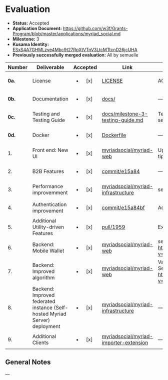 # Evaluation

- **Status:** Accepted
- **Application Document:** https://github.com/w3f/Grants-Program/blob/master/applications/myriad_social.md
- **Milestone:** 3
- **Kusama Identity:** [ESxS4A7GHMLzve4Mbc9t27RpXtVTnV3LtcMTtcnD26jcUHA](https://polkascan.io/pre/kusama/account/ESxS4A7GHMLzve4Mbc9t27RpXtVTnV3LtcMTtcnD26jcUHA)
- **Previously successfully merged evaluation:** All by semuelle

| Number | Deliverable | Accepted | Link | Evaluation Notes |
| ------ | ----------- | :------: | ---- |----------------- |
| **0a.** | License | <ul><li>[x] </li></ul> | [LICENSE](https://github.com/myriadsocial/myriad-web/blob/f6a084f42eec01ac3d2584f5ccf12b7c0bf4a569/LICENSE) | AGPL-3.0 license |
| **0b.** | Documentation | <ul><li>[x] </li></ul> | [docs/](https://github.com/myriadsocial/myriad-web/blob/f6a084f42eec01ac3d2584f5ccf12b7c0bf4a569/docs/milestone-3-documentation.md) | — |
| **0c.** | Testing and Testing Guide | <ul><li>[x] </li></ul> | [docs/milestone-3-testing-guide.md](https://github.com/myriadsocial/myriad-web/blob/f6a084f42eec01ac3d2584f5ccf12b7c0bf4a569/docs/milestone-3-testing-guide.md) | Test instructions for manual tests, self-hosting and unit tests |
| **0d.** | Docker | <ul><li>[x] </li></ul> | [Dockerfile](https://github.com/myriadsocial/myriad-infrastructure/blob/6336be97c20baa39e0dab1acf749d41def2ac76f/linux/Dockerfile) | — |
| 1. | Front end: New UI | <ul><li>[x] </li></ul> | [myriadsocial/myriad-web](https://github.com/myriadsocial/myriad-web/tree/f6a084f42eec01ac3d2584f5ccf12b7c0bf4a569) | Updates on timeline, login, tipping, posts, desktop, etc. |
| 2. | B2B Features | <ul><li>[x] </li></ul> | [commit/e15a84](https://github.com/myriadsocial/myriad-web/commit/e15a84bf5d364a1e62226f2c0a33088138e0eb4a) | — |
| 3. | Performance improvemment | <ul><li>[x] </li></ul> | [myriadsocial/myriad-infrastructure](https://github.com/myriadsocial/myriad-infrastructure/tree/6336be97c20baa39e0dab1acf749d41def2ac76f) | see delivery doc |
| 4. | Authentication improvement | <ul><li>[x] </li></ul> | [commit/e15a84bf](https://github.com/myriadsocial/myriad-web/commit/e15a84bf) | Added Personal Access Tokens |
| 5. | Additional Utility-driven Features | <ul><li>[x] </li></ul> | [pull/1959](https://github.com/myriadsocial/myriad-web/pull/1959) | Exclusive timeline content |
| 6. | Backend: Mobile Wallet | <ul><li>[x] </li></ul> | [myriadsocial/myriad-web](https://github.com/myriadsocial/myriad-web/commit/047801e5) | see also https://www.youtube.com/watch?v=6PtEhR9-K50 |
| 7. | Backend: Improved algorithm | <ul><li>[x] </li></ul> | [myriadsocial/myriad-web](https://github.com/myriadsocial/myriad-web/tree/f6a084f42eec01ac3d2584f5ccf12b7c0bf4a569) | Various fixes and improvements. See also https://www.youtube.com/watch?v=D0Km7_Buclo |
| 8. | Backend: Improved federated instance (Self-hosted Myriad Server) deployment | <ul><li>[x] </li></ul> | [myriadsocial/myriad-infrastructure](https://github.com/myriadsocial/myriad-infrastructure/tree/6336be97c20baa39e0dab1acf749d41def2ac76f) | — |
| 9. | Additional Clients | <ul><li>[x] </li></ul> | [myriadsocial/myriad-importer-extension](https://github.com/myriadsocial/myriad-importer-extension/tree/cb2db2ca6f6b81435295c06c66603c41be084226) | — |


## General Notes

—